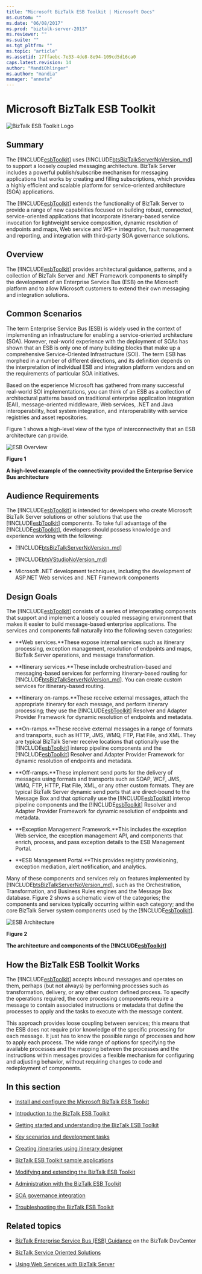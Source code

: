 ```yaml
---
title: "Microsoft BizTalk ESB Toolkit | Microsoft Docs"
ms.custom: ""
ms.date: "06/08/2017"
ms.prod: "biztalk-server-2013"
ms.reviewer: ""
ms.suite: ""
ms.tgt_pltfrm: ""
ms.topic: "article"
ms.assetid: 17ffaebc-7e33-4de8-8e94-109cd5d16ca0
caps.latest.revision: 14
author: "MandiOhlinger"
ms.author: "mandia"
manager: "anneta"
---
```

# Microsoft BizTalk ESB Toolkit
![BizTalk ESB Toolkit Logo](../esb-toolkit/media/biztalkesbtoolkitlogo.gif "BizTalkESBToolkitLogo")  
  
## Summary  
 The [!INCLUDE[esbToolkit](../includes/esbtoolkit-md.md)] uses [!INCLUDE[btsBizTalkServerNoVersion_md](../includes/btsbiztalkservernoversion-md.md)] to support a loosely coupled messaging architecture. BizTalk Server includes a powerful publish/subscribe mechanism for messaging applications that works by creating and filling subscriptions, which provides a highly efficient and scalable platform for service-oriented architecture (SOA) applications.  
  
 The [!INCLUDE[esbToolkit](../includes/esbtoolkit-md.md)] extends the functionality of BizTalk Server to provide a range of new capabilities focused on building robust, connected, service-oriented applications that incorporate itinerary-based service invocation for lightweight service composition, dynamic resolution of endpoints and maps, Web service and WS-* integration, fault management and reporting, and integration with third-party SOA governance solutions.  
  
## Overview  
 The [!INCLUDE[esbToolkit](../includes/esbtoolkit-md.md)] provides architectural guidance, patterns, and a collection of BizTalk Server and .NET Framework components to simplify the development of an Enterprise Service Bus (ESB) on the Microsoft platform and to allow Microsoft customers to extend their own messaging and integration solutions.  
  
## Common Scenarios  
 The term Enterprise Service Bus (ESB) is widely used in the context of implementing an infrastructure for enabling a service-oriented architecture (SOA). However, real-world experience with the deployment of SOAs has shown that an ESB is only one of many building blocks that make up a comprehensive Service-Oriented Infrastructure (SOI). The term ESB has morphed in a number of different directions, and its definition depends on the interpretation of individual ESB and integration platform vendors and on the requirements of particular SOA initiatives.  
  
 Based on the experience Microsoft has gathered from many successful real-world SOI implementations, you can think of an ESB as a collection of architectural patterns based on traditional enterprise application integration (EAI), message-oriented middleware, Web services, .NET and Java interoperability, host system integration, and interoperability with service registries and asset repositories.  
  
 Figure 1 shows a high-level view of the type of interconnectivity that an ESB architecture can provide.  
  
 ![ESB Overview](../esb-toolkit/media/esboverview.gif "ESBOverview")  
  
 **Figure 1**  
  
 **A high-level example of the connectivity provided the Enterprise Service Bus architecture**  
  
## Audience Requirements  
 The [!INCLUDE[esbToolkit](../includes/esbtoolkit-md.md)] is intended for developers who create Microsoft BizTalk Server solutions or other solutions that use the [!INCLUDE[esbToolkit](../includes/esbtoolkit-md.md)] components. To take full advantage of the [!INCLUDE[esbToolkit](../includes/esbtoolkit-md.md)], developers should possess knowledge and experience working with the following:  

- [!INCLUDE[btsBizTalkServerNoVersion_md](../includes/btsbiztalkservernoversion-md.md)]

- [!INCLUDE[btsVStudioNoVersion_md](../includes/btsvstudionoversion-md.md)]
  
-   Microsoft .NET development techniques, including the development of ASP.NET Web services and .NET Framework components  
  
## Design Goals  
 The [!INCLUDE[esbToolkit](../includes/esbtoolkit-md.md)] consists of a series of interoperating components that support and implement a loosely coupled messaging environment that makes it easier to build message-based enterprise applications. The services and components fall naturally into the following seven categories:  
  
-   **Web services.**These expose internal services such as itinerary processing, exception management, resolution of endpoints and maps, BizTalk Server operations, and message transformation.  
  
-   **Itinerary services.**These include orchestration-based and messaging-based services for performing itinerary-based routing for [!INCLUDE[btsBizTalkServerNoVersion_md](../includes/btsbiztalkservernoversion-md.md)]. You can create custom services for itinerary-based routing.  
  
-   **Itinerary on-ramps.**These receive external messages, attach the appropriate itinerary for each message, and perform itinerary processing; they use the [!INCLUDE[esbToolkit](../includes/esbtoolkit-md.md)] Resolver and Adapter Provider Framework for dynamic resolution of endpoints and metadata.  
  
-   **On-ramps.**These receive external messages in a range of formats and transports, such as HTTP, JMS, WMQ, FTP, Flat File, and XML. They are typical BizTalk Server receive locations that optionally use the [!INCLUDE[esbToolkit](../includes/esbtoolkit-md.md)] interop pipeline components and the [!INCLUDE[esbToolkit](../includes/esbtoolkit-md.md)] Resolver and Adapter Provider Framework for dynamic resolution of endpoints and metadata.  
  
-   **Off-ramps.**These implement send ports for the delivery of messages using formats and transports such as SOAP, WCF, JMS, WMQ, FTP, HTTP, Flat File, XML, or any other custom formats. They are typical BizTalk Server dynamic send ports that are direct-bound to the Message Box and that optionally use the [!INCLUDE[esbToolkit](../includes/esbtoolkit-md.md)] interop pipeline components and the [!INCLUDE[esbToolkit](../includes/esbtoolkit-md.md)] Resolver and Adapter Provider Framework for dynamic resolution of endpoints and metadata.  
  
-   **Exception Management Framework.**This includes the exception Web service, the exception management API, and components that enrich, process, and pass exception details to the ESB Management Portal.  
  
-   **ESB Management Portal.**This provides registry provisioning, exception mediation, alert notification, and analytics.  
  
 Many of these components and services rely on features implemented by [!INCLUDE[btsBizTalkServerNoVersion_md](../includes/btsbiztalkservernoversion-md.md)], such as the Orchestration, Transformation, and Business Rules engines and the Message Box database. Figure 2 shows a schematic view of the categories; the components and services typically occurring within each category; and the core BizTalk Server system components used by the [!INCLUDE[esbToolkit](../includes/esbtoolkit-md.md)].  
  
 ![ESB Architecture](../esb-toolkit/media/esbarchitecture.gif "ESBArchitecture")  
  
 **Figure 2**  
  
 **The architecture and components of the [!INCLUDE[esbToolkit](../includes/esbtoolkit-md.md)]**  
  
## How the BizTalk ESB Toolkit Works  
 The [!INCLUDE[esbToolkit](../includes/esbtoolkit-md.md)] accepts inbound messages and operates on them, perhaps (but not always) by performing processes such as transformation, delivery, or any other custom defined process. To specify the operations required, the core processing components require a message to contain associated instructions or metadata that define the processes to apply and the tasks to execute with the message content.  
  
 This approach provides loose coupling between services; this means that the ESB does not require prior knowledge of the specific processing for each message. It just has to know the possible range of processes and how to apply each process. The wide range of options for specifying the available processes and the mapping between the processes and the instructions within messages provides a flexible mechanism for configuring and adjusting behavior, without requiring changes to code and redeployment of components.  
  
## In this section

- [Install and configure the Microsoft BizTalk ESB Toolkit](../install-and-config-guides/install-and-configure-the-microsoft-biztalk-esb-toolkit.md)

- [Introduction to the BizTalk ESB Toolkit](../esb-toolkit/introduction-to-the-biztalk-esb-toolkit.md)

- [Getting started and understanding the BizTalk ESB Toolkit](../esb-toolkit/getting-started-with-the-biztalk-esb-toolkit.md)

- [Key scenarios and development tasks](../esb-toolkit/key-scenarios-and-development-tasks.md)

- [Creating itineraries using itinerary designer](../esb-toolkit/creating-itineraries-using-itinerary-designer.md)

- [BizTalk ESB Toolkit sample applications](../esb-toolkit/biztalk-esb-toolkit-sample-applications.md)

- [Modifying and extending the BizTalk ESB Toolkit](../esb-toolkit/modifying-and-extending-the-biztalk-esb-toolkit.md)

- [Administration with the BizTalk ESB Toolkit](../esb-toolkit/administration-with-the-biztalk-esb-toolkit.md)

- [SOA governance integration](../esb-toolkit/soa-governance-integration.md)

- [Troubleshooting the BizTalk ESB Toolkit](../esb-toolkit/troubleshooting-the-biztalk-esb-toolkit.md)
  
## Related topics  
  
-   [BizTalk Enterprise Service Bus (ESB) Guidance](http://go.microsoft.com/fwlink/p/?LinkID=185955) on the BizTalk DevCenter
  
-   [BizTalk Service Oriented Solutions](../core/service-oriented-solution.md)

- [Using Web Services with BizTalk Server](../core/using-web-services.md)  